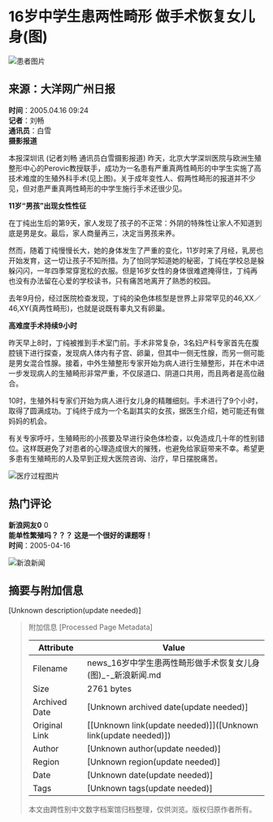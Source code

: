 # 16岁中学生患两性畸形 做手术恢复女儿身(图)

![患者图片](//n.sinaimg.cn/default/622af858/20181010/default_avatar.jpg)

## 来源：大洋网广州日报
**时间**：2005.04.16 09:24  
**记者**：刘畅   
**通讯员**：白雪  
**摄影报道**  

本报深圳讯 (记者刘畅 通讯员白雪摄影报道) 昨天，北京大学深圳医院与欧洲生殖整形中心的Perovic教授联手，成功为一名患有严重真两性畸形的中学生实施了高技术难度的生殖外科手术(见上图)。关于成年变性人、假两性畸形的报道并不少见，但对患严重真两性畸形的中学生施行手术还很少见。

**11岁“男孩”出现女性性征**

在丁纯出生后的第9天，家人发现了孩子的不正常：外阴的特殊性让家人不知道到底是男是女。最后，家人商量再三，决定当男孩来养。

然而，随着丁纯慢慢长大，她的身体发生了严重的变化，11岁时来了月经，乳房也开始发育，这一切让孩子不知所措。为了怕同学知道她的秘密，丁纯在学校总是躲躲闪闪，一年四季常穿宽松的衣服。但是16岁女性的身体很难遮掩得住，丁纯再也没有办法留在心爱的学校读书，只有痛苦地离开了熟悉的校园。

去年9月份，经过医院检查发现，丁纯的染色体核型是世界上非常罕见的46,XX／46,XY(真两性畸形)，也就是说既有睾丸又有卵巢。

**高难度手术持续9小时**

昨天早上8时，丁纯被推到手术室门前。手术非常复杂，3名妇产科专家首先在腹腔镜下进行探查，发现病人体内有子宫、卵巢，但其中一侧无性腺，而另一侧可能是男女混合性腺。接着，中外生殖整形专家开始为病人进行生殖整形，并在术中进一步发现病人的生殖畸形非常严重，不仅尿道口、阴道口共用，而且两者是高位融合。

10时，生殖外科专家们开始为病人进行女儿身的精雕细刻。手术进行了9个小时，取得了圆满成功。丁纯终于成为一个名副其实的女孩，据医生介绍，她可能还有做妈妈的机会。

有关专家呼吁，生殖畸形的小孩要及早进行染色体检查，以免造成几十年的性别错位。这样既避免了对患者的心理造成很大的摧残，也避免给家庭带来不幸。希望更多患有生殖畸形的人及早到正规大医院咨询、治疗，早日摆脱痛苦。

![医疗过程图片](//n.sinaimg.cn/default/2fb77759/20151125/320X320.png)

## 热门评论

**新浪网友0** 0  
**能单性繁殖吗？？？ 这是一个很好的课题呀！**  
**时间**：2005-04-16  

![新浪新闻](https://n.sinaimg.cn/default/80905340/20200331/sinalogo.png)

## 摘要与附加信息

<!-- tcd_abstract -->
[Unknown description(update needed)]
<!-- tcd_abstract_end -->

> 附加信息 [Processed Page Metadata]
>
> | Attribute       | Value                                  |
> |-----------------|----------------------------------------|
> | Filename        | news_16岁中学生患两性畸形做手术恢复女儿身(图)_-_新浪新闻.md                             |
> | Size            | 2761 bytes                           |
> | Archived Date   | [Unknown archived date(update needed)]                             |
> | Original Link   | [[Unknown link(update needed)]]([Unknown link(update needed)])                       |
> | Author          | [Unknown author(update needed)]                               |
> | Region          | [Unknown region(update needed)]                               |
> | Date            | [Unknown date(update needed)]                                 |
> | Tags            | [Unknown tags(update needed)]                                 |
>
> 本文由跨性别中文数字档案馆归档整理，仅供浏览。版权归原作者所有。
>